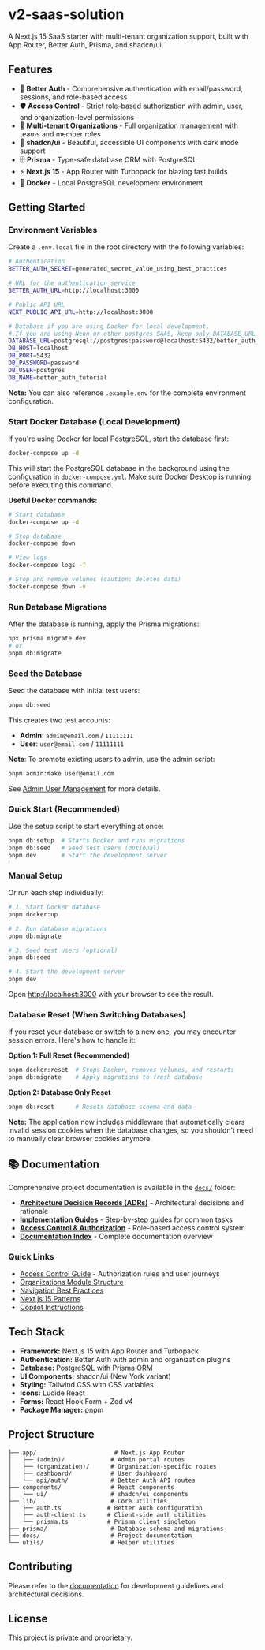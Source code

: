 # v2-saas-solution

A Next.js 15 SaaS starter with multi-tenant organization support, built with App Router, Better Auth, Prisma, and shadcn/ui.

## Features

- 🔐 **Better Auth** - Comprehensive authentication with email/password, sessions, and role-based access
- 🛡️ **Access Control** - Strict role-based authorization with admin, user, and organization-level permissions
- 🏢 **Multi-tenant Organizations** - Full organization management with teams and member roles
- 🎨 **shadcn/ui** - Beautiful, accessible UI components with dark mode support
- 🗄️ **Prisma** - Type-safe database ORM with PostgreSQL
- ⚡ **Next.js 15** - App Router with Turbopack for blazing fast builds
- 🐳 **Docker** - Local PostgreSQL development environment

## Getting Started

### Environment Variables

Create a `.env.local` file in the root directory with the following variables:

```bash
# Authentication
BETTER_AUTH_SECRET=generated_secret_value_using_best_practices

# URL for the authentication service
BETTER_AUTH_URL=http://localhost:3000 

# Public API URL
NEXT_PUBLIC_API_URL=http://localhost:3000

# Database if you are using Docker for local development.
# If you are using Neon or other postgres SAAS, keep only DATABASE_URL in production
DATABASE_URL=postgresql://postgres:password@localhost:5432/better_auth_tutorial
DB_HOST=localhost
DB_PORT=5432
DB_PASSWORD=password
DB_USER=postgres
DB_NAME=better_auth_tutorial
```

**Note:** You can also reference `.example.env` for the complete environment configuration.

### Start Docker Database (Local Development)

If you're using Docker for local PostgreSQL, start the database first:

```bash
docker-compose up -d
```

This will start the PostgreSQL database in the background using the configuration in `docker-compose.yml`. Make sure Docker Desktop is running before executing this command.

**Useful Docker commands:**
```bash
# Start database
docker-compose up -d

# Stop database
docker-compose down

# View logs
docker-compose logs -f

# Stop and remove volumes (caution: deletes data)
docker-compose down -v
```

### Run Database Migrations

After the database is running, apply the Prisma migrations:

```bash
npx prisma migrate dev
# or
pnpm db:migrate
```

### Seed the Database

Seed the database with initial test users:

```bash
pnpm db:seed
```

This creates two test accounts:
- **Admin**: `admin@email.com` / `11111111`
- **User**: `user@email.com` / `11111111`

**Note**: To promote existing users to admin, use the admin script:
```bash
pnpm admin:make user@email.com
```

See [Admin User Management](./docs/ADMIN_USER_MANAGEMENT.md) for more details.

### Quick Start (Recommended)

Use the setup script to start everything at once:

```bash
pnpm db:setup  # Starts Docker and runs migrations
pnpm db:seed   # Seed test users (optional)
pnpm dev       # Start the development server
```

### Manual Setup

Or run each step individually:

```bash
# 1. Start Docker database
pnpm docker:up

# 2. Run database migrations
pnpm db:migrate

# 3. Seed test users (optional)
pnpm db:seed

# 4. Start the development server
pnpm dev
```

Open [http://localhost:3000](http://localhost:3000) with your browser to see the result.

### Database Reset (When Switching Databases)

If you reset your database or switch to a new one, you may encounter session errors. Here's how to handle it:

**Option 1: Full Reset (Recommended)**
```bash
pnpm docker:reset  # Stops Docker, removes volumes, and restarts
pnpm db:migrate    # Apply migrations to fresh database
```

**Option 2: Database Only Reset**
```bash
pnpm db:reset      # Resets database schema and data
```

**Note:** The application now includes middleware that automatically clears invalid session cookies when the database changes, so you shouldn't need to manually clear browser cookies anymore.

## 📚 Documentation

Comprehensive project documentation is available in the [`docs/`](./docs) folder:

- **[Architecture Decision Records (ADRs)](./docs/adr/)** - Architectural decisions and rationale
- **[Implementation Guides](./docs/guides/)** - Step-by-step guides for common tasks
- **[Access Control & Authorization](./docs/ACCESS_CONTROL.md)** - Role-based access control system
- **[Documentation Index](./docs/README.md)** - Complete documentation overview

### Quick Links

- [Access Control Guide](./docs/ACCESS_CONTROL.md) - Authorization rules and user journeys
- [Organizations Module Structure](./docs/adr/ADR-001-admin-organizations-restructuring.md)
- [Navigation Best Practices](./docs/adr/ADR-002-admin-portal-home-navigation.md)
- [Next.js 15 Patterns](./docs/adr/ADR-004-next-js-15-params-and-ux-fixes.md)
- [Copilot Instructions](./.github/copilot-instructions.md)

## Tech Stack

- **Framework:** Next.js 15 with App Router and Turbopack
- **Authentication:** Better Auth with admin and organization plugins
- **Database:** PostgreSQL with Prisma ORM
- **UI Components:** shadcn/ui (New York variant)
- **Styling:** Tailwind CSS with CSS variables
- **Icons:** Lucide React
- **Forms:** React Hook Form + Zod v4
- **Package Manager:** pnpm

## Project Structure

```
├── app/                      # Next.js App Router
│   ├── (admin)/             # Admin portal routes
│   ├── (organization)/      # Organization-specific routes
│   ├── dashboard/           # User dashboard
│   └── api/auth/            # Better Auth API routes
├── components/              # React components
│   └── ui/                  # shadcn/ui components
├── lib/                     # Core utilities
│   ├── auth.ts             # Better Auth configuration
│   ├── auth-client.ts      # Client-side auth utilities
│   └── prisma.ts           # Prisma client singleton
├── prisma/                  # Database schema and migrations
├── docs/                    # Project documentation
└── utils/                   # Helper utilities
```

## Contributing

Please refer to the [documentation](./docs) for development guidelines and architectural decisions.

## License

This project is private and proprietary.
